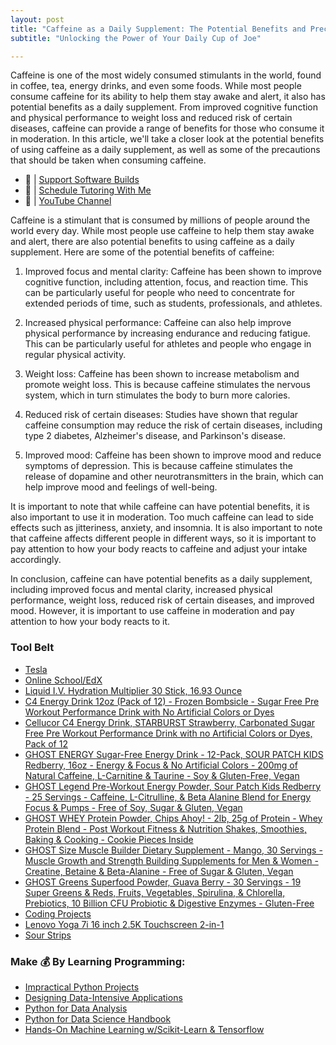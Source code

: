 ```yaml
---
layout: post
title: "Caffeine as a Daily Supplement: The Potential Benefits and Precautions"
subtitle: "Unlocking the Power of Your Daily Cup of Joe"

---
```


Caffeine is one of the most widely consumed stimulants in the world, found in coffee, tea, energy drinks, and even some foods. While most people consume caffeine for its ability to help them stay awake and alert, it also has potential benefits as a daily supplement. From improved cognitive function and physical performance to weight loss and reduced risk of certain diseases, caffeine can provide a range of benefits for those who consume it in moderation. In this article, we'll take a closer look at the potential benefits of using caffeine as a daily supplement, as well as some of the precautions that should be taken when consuming caffeine.

- 🔗 | [Support Software Builds](https://www.buymeacoffee.com/kadad1312d)
- 🔗 | [Schedule Tutoring With Me](https://www.calendly.com/kadad1312)
- 🔗 | [YouTube Channel](https://www.youtube.com/@RealKhaledAdad)

Caffeine is a stimulant that is consumed by millions of people around the world every day. While most people use caffeine to help them stay awake and alert, there are also potential benefits to using caffeine as a daily supplement. Here are some of the potential benefits of caffeine:

1. Improved focus and mental clarity: Caffeine has been shown to improve cognitive function, including attention, focus, and reaction time. This can be particularly useful for people who need to concentrate for extended periods of time, such as students, professionals, and athletes.

2. Increased physical performance: Caffeine can also help improve physical performance by increasing endurance and reducing fatigue. This can be particularly useful for athletes and people who engage in regular physical activity.

3. Weight loss: Caffeine has been shown to increase metabolism and promote weight loss. This is because caffeine stimulates the nervous system, which in turn stimulates the body to burn more calories.

4. Reduced risk of certain diseases: Studies have shown that regular caffeine consumption may reduce the risk of certain diseases, including type 2 diabetes, Alzheimer's disease, and Parkinson's disease.

5. Improved mood: Caffeine has been shown to improve mood and reduce symptoms of depression. This is because caffeine stimulates the release of dopamine and other neurotransmitters in the brain, which can help improve mood and feelings of well-being.

It is important to note that while caffeine can have potential benefits, it is also important to use it in moderation. Too much caffeine can lead to side effects such as jitteriness, anxiety, and insomnia. It is also important to note that caffeine affects different people in different ways, so it is important to pay attention to how your body reacts to caffeine and adjust your intake accordingly.

In conclusion, caffeine can have potential benefits as a daily supplement, including improved focus and mental clarity, increased physical performance, weight loss, reduced risk of certain diseases, and improved mood. However, it is important to use caffeine in moderation and pay attention to how your body reacts to it.

### Tool Belt
- [Tesla](https://ts.la/khaled835973)
- [Online School/EdX](https://www.edx.org/?utm_source=google&utm_campaign=18736834479&utm_medium=cpc&utm_term=edx&hsa_acc=7245054034&hsa_cam=18736834479&hsa_grp=140243978342&hsa_ad=631521652739&hsa_src=g&hsa_tgt=kwd-89882436&hsa_kw=edx&hsa_mt=e&hsa_net=adwords&hsa_ver=3&gclid=Cj0KCQiA0oagBhDHARIsAI-BbgfFSx9sQrdOhE0zshO9rXNE6ZsM_6g0CsF0uBeLd3GwriWBoJtxVXwaAqA2EALw_wcB)
- [Liquid I.V. Hydration Multiplier 30 Stick, 16.93 Ounce](https://amzn.to/3ZFDjDq)
- [C4 Energy Drink 12oz (Pack of 12) - Frozen Bombsicle - Sugar Free Pre Workout Performance Drink with No Artificial Colors or Dyes](https://amzn.to/3ZEVtFy)
- [Cellucor C4 Energy Drink, STARBURST Strawberry, Carbonated Sugar Free Pre Workout Performance Drink with no Artificial Colors or Dyes, Pack of 12](https://amzn.to/3y8KJ6m)
- [GHOST ENERGY Sugar-Free Energy Drink - 12-Pack, SOUR PATCH KIDS Redberry, 16oz - Energy & Focus & No Artificial Colors - 200mg of Natural Caffeine, L-Carnitine & Taurine - Soy & Gluten-Free, Vegan](https://amzn.to/3Jeaed7)
- [GHOST Legend Pre-Workout Energy Powder, Sour Patch Kids Redberry - 25 Servings - Caffeine, L-Citrulline, & Beta Alanine Blend for Energy Focus & Pumps - Free of Soy, Sugar & Gluten, Vegan](https://amzn.to/3SOshts)
- [GHOST WHEY Protein Powder, Chips Ahoy! - 2lb, 25g of Protein - Whey Protein Blend - ­Post Workout Fitness & Nutrition Shakes, Smoothies, Baking & Cooking - Cookie Pieces Inside](https://amzn.to/3y8rGtd)
- [GHOST Size Muscle Builder Dietary Supplement - Mango, 30 Servings - Muscle Growth and Strength Building Supplements for Men & Women - Creatine, Betaine & Beta-Alanine - Free of Sugar & Gluten, Vegan](https://amzn.to/3YkH8g8)
- [GHOST Greens Superfood Powder, Guava Berry - 30 Servings - 19 Super Greens & Reds, Fruits, Vegetables, Spirulina, & Chlorella, Prebiotics, 10 Billion CFU Probiotic & Digestive Enzymes - Gluten-Free](https://amzn.to/3J8I0PN)
- [Coding Projects](https://www.buymeacoffee.com/kadad1312d)
- [Lenovo Yoga 7i 16 inch 2.5K Touchscreen 2-in-1](https://amzn.to/41CfSfY)
- [Sour Strips](https://amzn.to/3EDWUM7)

### Make 💰 By Learning Programming:

- [Impractical Python Projects](https://amzn.to/3JpCpWH)
- [Designing Data-Intensive Applications](https://amzn.to/3Hgh5Sj)
- [Python for Data Analysis](https://amzn.to/3D0C8pl)
- [Python for Data Science Handbook](https://amzn.to/3XnZ1ez)
- [Hands-On Machine Learning w/Scikit-Learn & Tensorflow](https://amzn.to/3QTWoyt)

<br>